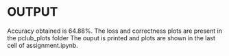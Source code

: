 # OUTPUT
Accuracy obtained is 64.88%.
The loss and correctness plots are present in the pclub_plots folder
The ouput is printed and plots are shown in the last cell of assignment.ipynb.
 
